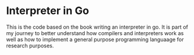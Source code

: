 # Interpreter in Go

This is the code based on the book writing an interpreter in go. It is part of my journey to better understand
how compilers and interpreters work as well as how to implement a general purpose programming languaage
for research purposes.


